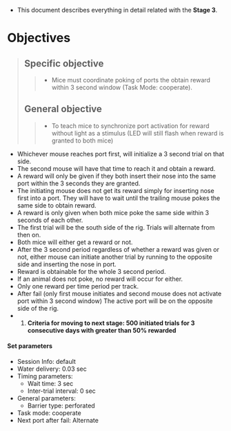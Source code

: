 + This document describes everything in detail related with the **Stage 3**.

# Objectives

> ## Specific objective
>> + Mice must coordinate poking of ports the obtain reward within 3 second window (Task Mode: cooperate).
> ## General objective
>> + To teach mice to synchronize port activation for reward without light as a stimulus (LED will still flash when reward is granted to both mice)

-   Whichever mouse reaches port first, will initialize a 3 second trial on that side.
-   The second mouse will have that time to reach it and obtain a reward.
-   A reward will only be given if they both insert their nose into the same port within the 3 seconds they are granted.
-   The initiating mouse does not get its reward simply for inserting nose first into a port. They will have to wait until the trailing mouse pokes the same side to obtain reward.
-   A reward is only given when both mice poke the same side within 3 seconds of each other.
-   The first trial will be the south side of the rig. Trials will alternate from then on.
-   Both mice will either get a reward or not.
-   After the 3 second period regardless of whether a reward was given or not, either mouse can initiate another trial by running to the opposite side and inserting the nose in port.
-   Reward is obtainable for the whole 3 second period.
-   If an animal does not poke, no reward will occur for either.
-   Only one reward per time period per track.
-   After fail (only first mouse initiates and second mouse does not activate port within 3 second window) The active port will be on the opposite side of the rig.
- 1.  **Criteria for moving to next stage: 500 initiated trials for 3 consecutive days with greater than 50% rewarded**

#### Set parameters
-   Session Info: default
-   Water delivery: 0.03 sec
-   Timing parameters:
    -   Wait time: 3 sec
    -   Inter-trial interval: 0 sec
-   General parameters:
    -   Barrier type: perforated
-   Task mode: cooperate
-   Next port after fail: Alternate